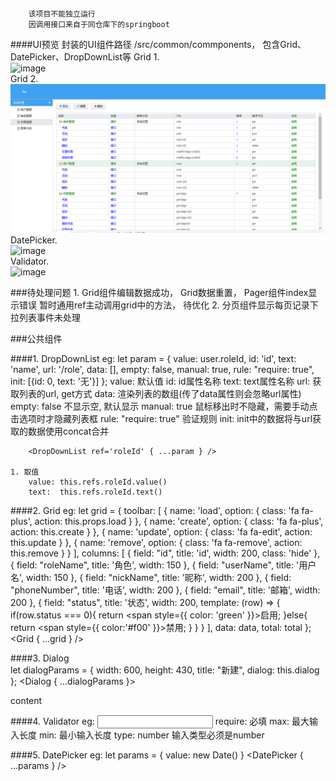 ####
        该项目不能独立运行
        因调用接口来自于同仓库下的springboot
####UI预览
        封装的UI组件路径 /src/common/commponents， 包含Grid、DatePicker、DropDownList等
Grid 1. <br>
![image](https://github.com/seven-sins/react-redux/blob/master/tmp/grid.png)
<br>
Grid 2. <br>
![image](https://github.com/seven-sins/react-redux/blob/master/tmp/grid1.png)
<br>
DatePicker. <br>
![image](https://github.com/seven-sins/react-redux/blob/master/tmp/date.png)
<br>
Validator. <br>
![image](https://github.com/seven-sins/react-redux/blob/master/tmp/validate.png)
<br>

###待处理问题
    1. Grid组件编辑数据成功， Grid数据重置， Pager组件index显示错误
        暂时通用ref主动调用grid中的方法， 待优化
    2. 分页组件显示每页记录下拉列表事件未处理
    
###公共组件

####1. DropDownList
    eg:
        let param = { value: user.roleId, id: 'id', text: 'name', url: '/role', data: [], empty: false, manual: true, rule: "require: true", init: [{id: 0, text: '无'}]  };
        value: 默认值
        id: id属性名称
        text: text属性名称
        url: 获取列表的url, get方式
        data: 渲染列表的数组(传了data属性则会忽略url属性)
        empty: false 不显示空, 默认显示
        manual: true  鼠标移出时不隐藏，需要手动点击选项时才隐藏列表框
        rule: "require: true" 验证规则
        init: init中的数据将与url获取的数据使用concat合并
        
        <DropDownList ref='roleId' { ...param } />

    1. 取值
        value: this.refs.roleId.value()
        text:  this.refs.roleId.text()

####2. Grid
    eg:
       let grid = {
            toolbar: [
                { name: 'load', option: { class: 'fa fa-plus', action: this.props.load } },
                { name: 'create', option: { class: 'fa fa-plus', action: this.create } },
                { name: 'update', option: { class: 'fa fa-edit', action: this.update } },
                { name: 'remove', option: { class: 'fa fa-remove', action: this.remove } }
            ],
            columns: [
                { field: "id", title: 'id', width: 200, class: 'hide' },
                { field: "roleName", title: '角色', width: 150 },
                { field: "userName", title: '用户名', width: 150 },
                { field: "nickName", title: '昵称', width: 200 },
                { field: "phoneNumber", title: '电话', width: 200 },
                { field: "email", title: '邮箱', width: 200 },
                { field: "status", title: '状态', width: 200, template: (row) => {
                    if(row.status === 0){
                        return <span style={{ color: 'green' }}>启用</span>;
                    }else{
                        return <span style={{ color:'#f00' }}>禁用</span>;
                    }
                } }
            ],
            data: data,
            total: total
       };
       <Grid { ...grid } />
       
####3. Dialog       
        let dialogParams = { width: 600, height: 430, title: "新建", dialog: this.dialog };
        <Dialog { ...dialogParams }>
            <div>content</div>
        </Dialog>

####4. Validator
        eg:
            <input type="text" data-rule="require:true, max:20, min:5, type:number" />
            require: 必填
            max: 最大输入长度
            min: 最小输入长度
            type: number 输入类型必须是number
            
####5. DatePicker
        eg:
            let params = { value: new Date() }
            <DatePicker { ...params } />